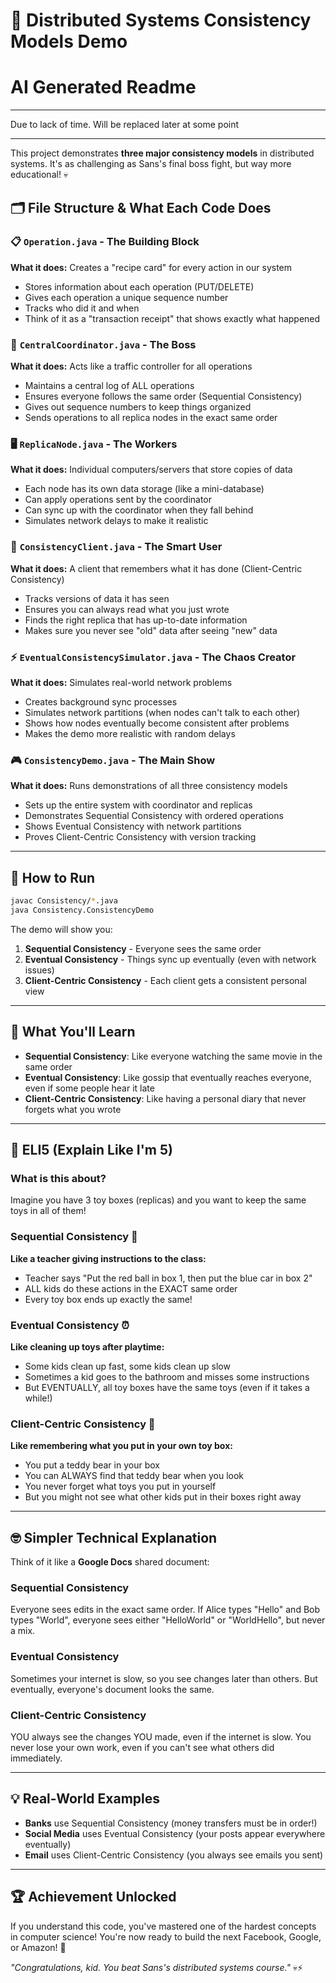 # 🎯 Distributed Systems Consistency Models Demo

# AI Generated Readme
---
Due to lack of time. Will be replaced later at some point

---

This project demonstrates **three major consistency models** in distributed systems. It's as challenging as Sans's final boss fight, but way more educational! 💀

## 🗂️ File Structure & What Each Code Does

### 📋 `Operation.java` - The Building Block
**What it does:** Creates a "recipe card" for every action in our system
- Stores information about each operation (PUT/DELETE)
- Gives each operation a unique sequence number
- Tracks who did it and when
- Think of it as a "transaction receipt" that shows exactly what happened

### 🏢 `CentralCoordinator.java` - The Boss
**What it does:** Acts like a traffic controller for all operations
- Maintains a central log of ALL operations
- Ensures everyone follows the same order (Sequential Consistency)
- Gives out sequence numbers to keep things organized
- Sends operations to all replica nodes in the exact same order

### 🖥️ `ReplicaNode.java` - The Workers
**What it does:** Individual computers/servers that store copies of data
- Each node has its own data storage (like a mini-database)
- Can apply operations sent by the coordinator
- Can sync up with the coordinator when they fall behind
- Simulates network delays to make it realistic

### 👤 `ConsistencyClient.java` - The Smart User
**What it does:** A client that remembers what it has done (Client-Centric Consistency)
- Tracks versions of data it has seen
- Ensures you can always read what you just wrote
- Finds the right replica that has up-to-date information
- Makes sure you never see "old" data after seeing "new" data

### ⚡ `EventualConsistencySimulator.java` - The Chaos Creator
**What it does:** Simulates real-world network problems
- Creates background sync processes
- Simulates network partitions (when nodes can't talk to each other)
- Shows how nodes eventually become consistent after problems
- Makes the demo more realistic with random delays

### 🎮 `ConsistencyDemo.java` - The Main Show
**What it does:** Runs demonstrations of all three consistency models
- Sets up the entire system with coordinator and replicas
- Demonstrates Sequential Consistency with ordered operations
- Shows Eventual Consistency with network partitions
- Proves Client-Centric Consistency with version tracking

---

## 🚀 How to Run

```bash
javac Consistency/*.java
java Consistency.ConsistencyDemo
```

The demo will show you:
1. **Sequential Consistency** - Everyone sees the same order
2. **Eventual Consistency** - Things sync up eventually (even with network issues)
3. **Client-Centric Consistency** - Each client gets a consistent personal view

---

## 🎯 What You'll Learn

- **Sequential Consistency**: Like everyone watching the same movie in the same order
- **Eventual Consistency**: Like gossip that eventually reaches everyone, even if some people hear it late
- **Client-Centric Consistency**: Like having a personal diary that never forgets what you wrote

---

## 🧒 ELI5 (Explain Like I'm 5)

### What is this about?
Imagine you have 3 toy boxes (replicas) and you want to keep the same toys in all of them!

### Sequential Consistency 🎯
**Like a teacher giving instructions to the class:**
- Teacher says "Put the red ball in box 1, then put the blue car in box 2"
- ALL kids do these actions in the EXACT same order
- Every toy box ends up exactly the same!

### Eventual Consistency ⏰
**Like cleaning up toys after playtime:**
- Some kids clean up fast, some kids clean up slow
- Sometimes a kid goes to the bathroom and misses some instructions
- But EVENTUALLY, all toy boxes have the same toys (even if it takes a while!)

### Client-Centric Consistency 📝
**Like remembering what you put in your own toy box:**
- You put a teddy bear in your box
- You can ALWAYS find that teddy bear when you look
- You never forget what toys you put in yourself
- But you might not see what other kids put in their boxes right away

---

## 🤓 Simpler Technical Explanation

Think of it like a **Google Docs** shared document:

### Sequential Consistency
Everyone sees edits in the exact same order. If Alice types "Hello" and Bob types "World", everyone sees either "HelloWorld" or "WorldHello", but never a mix.

### Eventual Consistency
Sometimes your internet is slow, so you see changes later than others. But eventually, everyone's document looks the same.

### Client-Centric Consistency
YOU always see the changes YOU made, even if the internet is slow. You never lose your own work, even if you can't see what others did immediately.

---

## 💡 Real-World Examples

- **Banks** use Sequential Consistency (money transfers must be in order!)
- **Social Media** uses Eventual Consistency (your posts appear everywhere eventually)
- **Email** uses Client-Centric Consistency (you always see emails you sent)

---

## 🏆 Achievement Unlocked
If you understand this code, you've mastered one of the hardest concepts in computer science! You're now ready to build the next Facebook, Google, or Amazon! 🌟

*"Congratulations, kid. You beat Sans's distributed systems course."* 💀⚡ 

